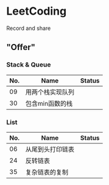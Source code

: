 # LeetCoding
Record and share

## "Offer"
### Stack & Queue
| No. | Name | Status |
| ------ | ---- | ------ |
|   09     |用两个栈实现队列||
|   30     |包含min函数的栈||

### List
| No. | Name | Status |
| ------ | ---- | ------ |
|   06     |从尾到头打印链表||
|   24     |反转链表||
|   35     |复杂链表的复制||